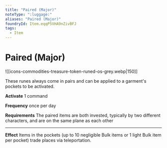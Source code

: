 ```yaml
---
title: "Paired (Major)"
noteType: ":luggage:"
aliases: "Paired (Major)"
foundryId: Item.eqqP5VHA9nZivBFJ
tags:
  - Item
---
```


# Paired (Major)
![[icons-commodities-treasure-token-runed-os-grey.webp|150]]

These runes always come in pairs and can be applied to a garment's pockets to be activated.

**Activate** 1 command

**Frequency** once per day

**Requirements** The paired items are both invested, typically by two different characters, and are on the same plane as each other

* * *

**Effect** Items in the pockets (up to 10 negligible Bulk items or 1 light Bulk item per pocket) trade places via teleportation.
